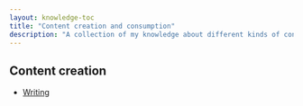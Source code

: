 ```yaml
---
layout: knowledge-toc
title: "Content creation and consumption"
description: "A collection of my knowledge about different kinds of content creation."
---
```


## Content creation

* [Writing](writing)
